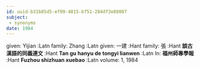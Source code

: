 ```yaml
---
id: uuid-b31b85d5-ef09-4815-bf51-284df3e88087
subject: 
 - synonyms
date: 1984
---
```


given: Yijian :Latn
family: Zhang :Latn
given: 一建 :Hant
family: 張 :Hant
**談古漢語的同義連文** :Hant
**Tan gu hanyu de tongyi lianwen** :Latn
In: 
**福州師專學報** :Hant
**Fuzhou shizhuan xuebao** :Latn
volume: 1, 1984